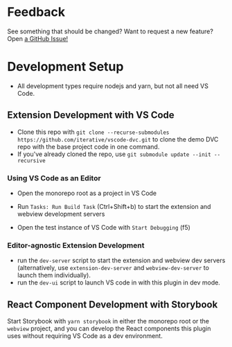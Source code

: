 # Feedback

See something that should be changed? Want to request a new feature? Open
[a GitHub Issue!](https://github.com/iterative/vscode-dvc/issues)

# Development Setup

- All development types require nodejs and yarn, but not all need VS Code.

## Extension Development with VS Code

- Clone this repo with
  `git clone --recurse-submodules https://github.com/iterative/vscode-dvc.git`
  to clone the demo DVC repo with the base project code in one command.
- If you've already cloned the repo, use
  `git submodule update --init --recursive`

### Using VS Code as an Editor

- Open the monorepo root as a project in VS Code

- Run `Tasks: Run Build Task` (Ctrl+Shift+b) to start the extension and webview
  development servers

- Open the test instance of VS Code with `Start Debugging` (f5)

### Editor-agnostic Extension Development

- run the `dev-server` script to start the extension and webview dev servers
  (alternatively, use `extension-dev-server` and `webview-dev-server` to launch
  them individually).
- run the `dev-ui` script to launch VS code in with this plugin in dev mode.

## React Component Development with Storybook

Start Storybook with `yarn storybook` in either the monorepo root or the
`webview` project, and you can develop the React components this plugin uses
without requiring VS Code as a dev environment.

